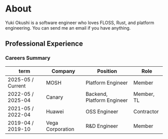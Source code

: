 # About

Yuki Okushi is a software engineer who loves FLOSS, Rust, and platform engineering.
You can send me an email if you have anything.

## Professional Experience

### Careers Summary

term | Company | Position | Role
--- | --- | --- | ---
2025-05 / Current | MOSH | Platform Engineer | Member
2022-05 / 2025-04 | Canary | Backend, Platform Engineer | Member, TL
2021-05 / 2022-04 | Huawei | OSS Engineer | Contractor
2019-04 / 2019-10 | Vega Corporation | R&D Engineer | Member
